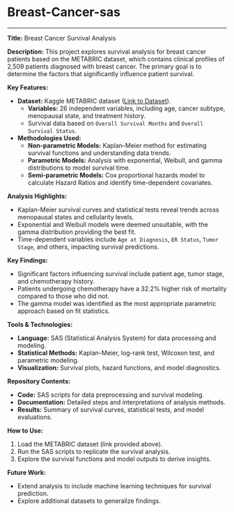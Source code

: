 # Breast-Cancer-sas


---

**Title:** Breast Cancer Survival Analysis

**Description:**
This project explores survival analysis for breast cancer patients based on the METABRIC dataset, which contains clinical profiles of 2,509 patients diagnosed with breast cancer. The primary goal is to determine the factors that significantly influence patient survival. 

**Key Features:**
- **Dataset:** Kaggle METABRIC dataset ([Link to Dataset](https://www.kaggle.com/datasets/gunesevitan/breast-cancer-metabric)).
  - **Variables:** 26 independent variables, including age, cancer subtype, menopausal state, and treatment history.
  - Survival data based on `Overall Survival Months` and `Overall Survival Status`.
- **Methodologies Used:**
  - **Non-parametric Models:** Kaplan-Meier method for estimating survival functions and understanding data trends.
  - **Parametric Models:** Analysis with exponential, Weibull, and gamma distributions to model survival time.
  - **Semi-parametric Models:** Cox proportional hazards model to calculate Hazard Ratios and identify time-dependent covariates.

**Analysis Highlights:**
- Kaplan-Meier survival curves and statistical tests reveal trends across menopausal states and cellularity levels.
- Exponential and Weibull models were deemed unsuitable, with the gamma distribution providing the best fit.
- Time-dependent variables include `Age at Diagnosis`, `ER Status`, `Tumor Stage`, and others, impacting survival predictions.

**Key Findings:**
- Significant factors influencing survival include patient age, tumor stage, and chemotherapy history.
- Patients undergoing chemotherapy have a 32.2% higher risk of mortality compared to those who did not.
- The gamma model was identified as the most appropriate parametric approach based on fit statistics.

**Tools & Technologies:**
- **Language:** SAS (Statistical Analysis System) for data processing and modeling.
- **Statistical Methods:** Kaplan-Meier, log-rank test, Wilcoxon test, and parametric modeling.
- **Visualization:** Survival plots, hazard functions, and model diagnostics.

**Repository Contents:**
- **Code:** SAS scripts for data preprocessing and survival modeling.
- **Documentation:** Detailed steps and interpretations of analysis methods.
- **Results:** Summary of survival curves, statistical tests, and model evaluations.

**How to Use:**
1. Load the METABRIC dataset (link provided above).
2. Run the SAS scripts to replicate the survival analysis.
3. Explore the survival functions and model outputs to derive insights.

**Future Work:**
- Extend analysis to include machine learning techniques for survival prediction.
- Explore additional datasets to generalize findings.
